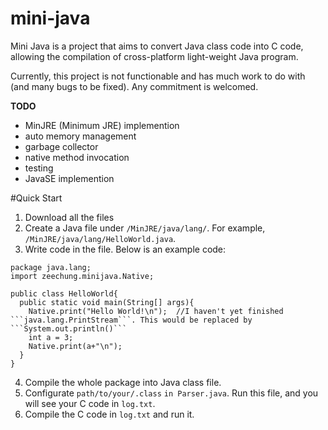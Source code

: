 # mini-java
Mini Java is a project that aims to convert Java class code into C code, allowing the compilation of cross-platform light-weight Java program.

Currently, this project is not functionable and has much work to do with (and many bugs to be fixed). Any commitment is welcomed.

**TODO**
+ MinJRE (Minimum JRE) implemention
+ auto memory management
+ garbage collector
+ native method invocation
+ testing
+ JavaSE implemention

#Quick Start
1. Download all the files
2. Create a Java file under ```/MinJRE/java/lang/```. For example, ```/MinJRE/java/lang/HelloWorld.java```.
3. Write code in the file. Below is an example code:
```
package java.lang;
import zeechung.minijava.Native;

public class HelloWorld{
  public static void main(String[] args){
    Native.print("Hello World!\n");  //I haven't yet finished ```java.lang.PrintStream```. This would be replaced by ```System.out.println()```
    int a = 3;
    Native.print(a+"\n");
  }
}
```
4. Compile the whole package into Java class file.
5. Configurate ```path/to/your/.class``` ```in Parser.java```. Run this file, and you will see your C code in ```log.txt```.
6. Compile the C code in ```log.txt``` and run it.
